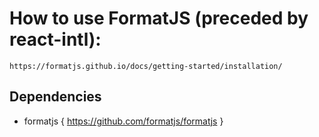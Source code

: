 # How to use FormatJS (preceded by react-intl):
    https://formatjs.github.io/docs/getting-started/installation/
## Dependencies
  - formatjs  { https://github.com/formatjs/formatjs }


